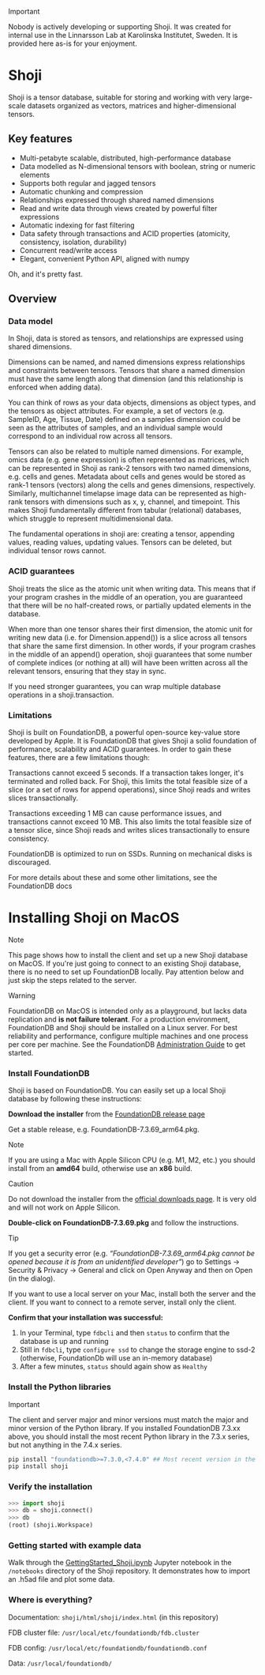 > [!IMPORTANT]
> Nobody is actively developing or supporting Shoji. It was created for internal use in the Linnarsson Lab at Karolinska Institutet, Sweden. It is provided here as-is for your enjoyment.


# Shoji

Shoji is a tensor database, suitable for storing and working with very large-scale datasets organized as vectors, matrices and higher-dimensional tensors.

## Key features

* Multi-petabyte scalable, distributed, high-performance database
* Data modelled as N-dimensional tensors with boolean, string or numeric elements
* Supports both regular and jagged tensors
* Automatic chunking and compression
* Relationships expressed through shared named dimensions
* Read and write data through views created by powerful filter expressions
* Automatic indexing for fast filtering
* Data safety through transactions and ACID properties (atomicity, consistency, isolation, durability)
* Concurrent read/write access
* Elegant, convenient Python API, aligned with numpy

Oh, and it's pretty fast.

## Overview

### Data model

In Shoji, data is stored as tensors, and relationships are expressed using shared dimensions.

Dimensions can be named, and named dimensions express relationships and constraints between tensors. Tensors that share a named dimension must have the same length along that dimension (and this relationship is enforced when adding data).

You can think of rows as your data objects, dimensions as object types, and the tensors as object attributes. For example, a set of vectors (e.g. SampleID, Age, Tissue, Date) defined on a samples dimension could be seen as the attributes of samples, and an individual sample would correspond to an individual row across all tensors.

Tensors can also be related to multiple named dimensions. For example, omics data (e.g. gene expression) is often represented as matrices, which can be represented in Shoji as rank-2 tensors with two named dimensions, e.g. cells and genes. Metadata about cells and genes would be stored as rank-1 tensors (vectors) along the cells and genes dimensions, respectively. Similarly, multichannel timelapse image data can be represented as high-rank tensors with dimensions such as x, y, channel, and timepoint. This makes Shoji fundamentally different from tabular (relational) databases, which struggle to represent multidimensional data.

The fundamental operations in shoji are: creating a tensor, appending values, reading values, updating values. Tensors can be deleted, but individual tensor rows cannot.

### ACID guarantees
Shoji treats the slice as the atomic unit when writing data. This means that if your program crashes in the middle of an operation, you are guaranteed that there will be no half-created rows, or partially updated elements in the database.

When more than one tensor shares their first dimension, the atomic unit for writing new data (i.e. for Dimension.append()) is a slice across all tensors that share the same first dimension. In other words, if your program crashes in the middle of an append() operation, shoji guarantees that some number of complete indices (or nothing at all) will have been written across all the relevant tensors, ensuring that they stay in sync.

If you need stronger guarantees, you can wrap multiple database operations in a shoji.transaction.

### Limitations

Shoji is built on FoundationDB, a powerful open-source key-value store developed by Apple. It is FoundationDB that gives Shoji a solid foundation of performance, scalability and ACID guarantees. In order to gain these features, there are a few limitations though:

Transactions cannot exceed 5 seconds. If a transaction takes longer, it's terminated and rolled back. For Shoji, this limits the total feasible size of a slice (or a set of rows for append operations), since Shoji reads and writes slices transactionally.

Transactions exceeding 1 MB can cause performance issues, and transactions cannot exceed 10 MB. This also limits the total feasible size of a tensor slice, since Shoji reads and writes slices transactionally to ensure consistency.

FoundationDB is optimized to run on SSDs. Running on mechanical disks is discouraged.

For more details about these and some other limitations, see the FoundationDB docs



# Installing Shoji on MacOS

> [!NOTE]
> This page shows how to install the client and set up a new Shoji database on MacOS. If you're just going to connect to an existing Shoji database, there is no need to set up FoundationDB locally. Pay attention below and just skip the steps related to the server.

> [!WARNING]
> FoundationDB on MacOS is intended only as a playground, but lacks data replication and **is not failure tolerant**. For a production environment, FoundationDB and Shoji should be installed on a Linux server. For best reliability and performance, configure multiple machines and one process per core per machine. See the FoundationDB [Administration Guide](https://apple.github.io/foundationdb/administration.html) to get started.


### Install FoundationDB

Shoji is based on FoundationDB. You can easily set up a local Shoji database by following these instructions:

**Download the installer** from the [FoundationDB release page](https://github.com/apple/foundationdb/releases)

Get a stable release, e.g. FoundationDB-7.3.69_arm64.pkg.

> [!NOTE]
> If you are using a Mac with Apple Silicon CPU (e.g. M1, M2, etc.) you should install from an **amd64** build, otherwise use an **x86** build.


> [!CAUTION]
> Do not download the installer from the [official downloads page](https://apple.github.io/foundationdb/downloads.html). It is very old and will not work on Apple Silicon.

</aside>

**Double-click on FoundationDB-7.3.69.pkg** and follow the instructions.

> [!TIP]
> If you get a security error (e.g. *“FoundationDB-7.3.69_arm64.pkg cannot be opened because it is from an unidentified developer"*) go to Settings → Security & Privacy → General and click on Open Anyway and then on Open (in the dialog).

If you want to use a local server on your Mac, install both the server and the client. If you want to connect to a remote server, install only the client.

**Confirm that your installation was successful:**

1. In your Terminal, type `fdbcli` and then `status` to confirm that the database is up and running
2. Still in `fdbcli`, type `configure ssd` to change the storage engine to ssd-2 (otherwise, FoundationDb will use an in-memory database)
3. After a few minutes, `status` should again show as `Healthy`

### Install the Python libraries

> [!IMPORTANT]
> The client and server major and minor versions must match the major and minor version of the Python library. If you installed FoundationDB 7.3.xx above, you should install the most recent Python library in the 7.3.x series, but not anything in the 7.4.x series.

```bash
pip install "foundationdb>=7.3.0,<7.4.0" ## Most recent version in the 7.3 series
pip install shoji
```

### Verify the installation

```python
>>> import shoji
>>> db = shoji.connect()
>>> db
(root) (shoji.Workspace)
```

### Getting started with example data

Walk through the [GettingStarted_Shoji.ipynb](https://github.com/linnarsson-lab/shoji/blob/master/notebooks/GettingStarted_Shoji.ipynb) Jupyter notebook in the `/notebooks` directory of the Shoji repository. It demonstrates how to import an .h5ad file and plot some data.

### Where is everything?

Documentation: `shoji/html/shoji/index.html` (in this repository)

FDB cluster file: `/usr/local/etc/foundationdb/fdb.cluster`

FDB config: `/usr/local/etc/foundationdb/foundationdb.conf`

Data: `/usr/local/foundationdb/`
